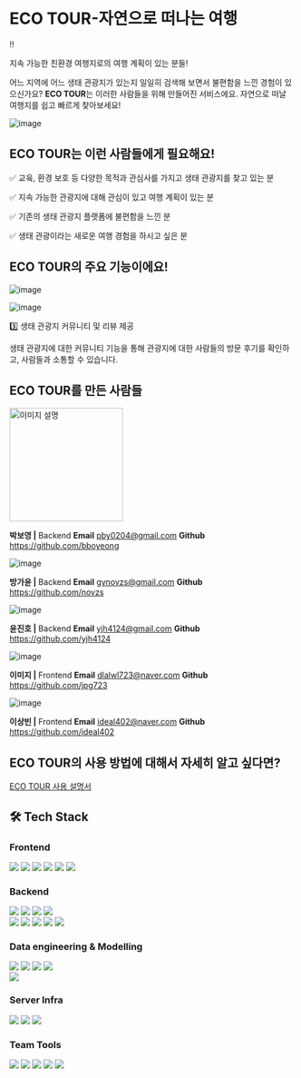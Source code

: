 
# ECO TOUR-자연으로 떠나는 여행

<aside>
‼️

지속 가능한 친환경 여행지로의 여행 계획이 있는 분들!

어느 지역에 어느 생태 관광지가 있는지 일일히 검색해 보면서 불편함을 느낀 경험이 있으신가요?
**ECO TOUR**는 이러한 사람들을 위해 만들어진 서비스에요.
자연으로 떠날 여행지를 쉽고 빠르게 찾아보세요!


![image](https://github.com/user-attachments/assets/3da1ebf2-0c1b-4345-b96b-c120b146a4cc)

## ECO TOUR는 이런 사람들에게 필요해요!

✅ 교육, 환경 보호 등 다양한 목적과 관심사를 가지고 생태 관광지를 찾고 있는 분

✅ 지속 가능한 관광지에 대해 관심이 있고 여행 계획이 있는 분

✅ 기존의 생태 관광지 플랫폼에 불편함을 느낀 분

✅ 생태 관광이라는 새로운 여행 경험을 하시고 싶은 분

## ECO TOUR의 주요 기능이에요!

![image](https://github.com/user-attachments/assets/aab53f7b-ad7c-4705-8884-e2e673fcb5bd)

![image](https://github.com/user-attachments/assets/4d69910b-9e1f-41b1-a3e5-aa440407a180)

3️⃣ 생태 관광지 커뮤니티 및 리뷰 제공

생태 관광지에 대한 커뮤니티 기능을 통해 관광지에 대한 사람들의 방문 후기를 확인하고, 사람들과 소통할 수 있습니다.

## ECO TOUR를 만든 사람들

<img src="https://github.com/user-attachments/assets/d16a6723-7a1f-40bc-8153-5e5b81e2ec95" width="200" height="200" alt="이미지 설명" />


**박보영 |** Backend
**Email**
pby0204@gmail.com
**Github**
https://github.com/bboyeong

![image](https://github.com/user-attachments/assets/aa909248-b72c-4142-a181-f8378d9f5ce2)

**방가윤 |** Backend
**Email**
gynovzs@gmail.com
**Github** 
https://github.com/novzs

![image](https://github.com/user-attachments/assets/992af0ee-74f7-4867-859e-f3c72fc6d471)

**윤진호 |** Backend
**Email**
[yjh4124@gmail.com](mailto:yjh4124@gmail.com)
**Github**
https://github.com/yjh4124

![image](https://github.com/user-attachments/assets/7fae6a70-7d86-43fd-818a-c91cebf5972a)

**이미지 |** Frontend
**Email**
dlalwl723@naver.com
**Github**
https://github.com/jpg723

![image](https://github.com/user-attachments/assets/7ab1f97c-6f0b-4b61-bc51-eb3d9e4e9468)

**이상빈 |** Frontend
**Email**
ideal402@naver.com
**Github**
https://github.com/ideal402

## ECO TOUR의 사용 방법에 대해서 자세히 알고 싶다면?

[ECO TOUR 사용 설명서](https://www.notion.so/ECO-TOUR-3ade7c8b0e6f4b65bb7b92fe4a2cb442?pvs=21)



## 🛠️ Tech Stack

### Frontend
<img src="https://img.shields.io/badge/Figma-F24E1E.svg?style=for-the-badge&logo=Figma&logoColor=white"/> <img src="https://img.shields.io/badge/NPM-%23CB3837.svg?style=for-the-badge&logo=npm&logoColor=white"/> <img src="https://img.shields.io/badge/React-61DAFB?style=for-the-badge&logo=React&logoColor=black"/> <img src="https://img.shields.io/badge/React_Router-CA4245?style=for-the-badge&logo=react-router&logoColor=white"/> <img src="https://img.shields.io/badge/CSS3-1572B6?style=for-the-badge&logo=css3&logoColor=white"/> <img src="https://img.shields.io/badge/Chart.js-FF6384.svg?style=for-the-badge&logo=chartdotjs&logoColor=white"/>

### Backend
<img src="https://img.shields.io/badge/Spring Boot-6DB33F?style=for-the-badge&logo=Spring Boot&logoColor=white"/> <img src="https://img.shields.io/badge/Spring DATA JPA-6DB33F?style=for-the-badge&logo=Spring&logoColor=white"/> <img src="https://img.shields.io/badge/Spring Security-6DB33F?style=for-the-badge&logo=Spring Security&logoColor=white"/> <img src="https://img.shields.io/badge/Gradle-02303A?style=for-the-badge&logo=Gradle&logoColor=white"/><br>
<img src="https://img.shields.io/badge/JWT-black?style=for-the-badge&logo=JSON%20web%20tokens"/> <img src="https://img.shields.io/badge/MySQL-4479A1?style=for-the-badge&logo=MySQL&logoColor=white"/> <img src="https://img.shields.io/badge/Redis-DC382D?style=for-the-badge&logo=Redis&logoColor=white"/> <img src="https://img.shields.io/badge/-Swagger-%23Clojure?style=for-the-badge&logo=swagger&logoColor=white"/> <img src="https://img.shields.io/badge/Postman-FF6C37?style=for-the-badge&logo=postman&logoColor=white"/>

### Data engineering & Modelling
<img src="https://img.shields.io/badge/python-3776AB?style=for-the-badge&logo=python&logoColor=white">
<img src="https://img.shields.io/badge/pytorch-EE4C2C?style=for-the-badge&logo=pytorch&logoColor=white">
<img src="https://img.shields.io/badge/numpy-013243?style=for-the-badge&logo=numpy&logoColor=white">
<img src="https://img.shields.io/badge/postgresql-4169E1?style=for-the-badge&logo=postgresql&logoColor=white">
<br>
<img src="https://img.shields.io/badge/anaconda-44A833?style=for-the-badge&logo=anaconda&logoColor=white">


### Server Infra
 <img src="https://img.shields.io/badge/Amazon EC2-FF9900?style=for-the-badge&logo=Amazon EC2&logoColor=white"> <img src="https://img.shields.io/badge/Ubuntu-E95420?style=for-the-badge&logo=ubuntu&logoColor=white"> <img src="https://img.shields.io/badge/GitHub Actions-2088FF?style=for-the-badge&logo=GitHub Actions&logoColor=white">

### Team Tools
<img src="https://img.shields.io/badge/git-%23F05033.svg?style=for-the-badge&logo=git&logoColor=white"/> <img src="https://img.shields.io/badge/github-%23121011.svg?style=for-the-badge&logo=github&logoColor=white"/> <img src="https://img.shields.io/badge/gitkraken-%179287.svg?style=for-the-badge&logo=gitkraken&logoColor=white"/> <img src="https://img.shields.io/badge/Slack-4A154B?style=for-the-badge&logo=slack&logoColor=white"/> <img src="https://img.shields.io/badge/Notion-%23000000.svg?style=for-the-badge&logo=notion&logoColor=white"/>
<br><br>

